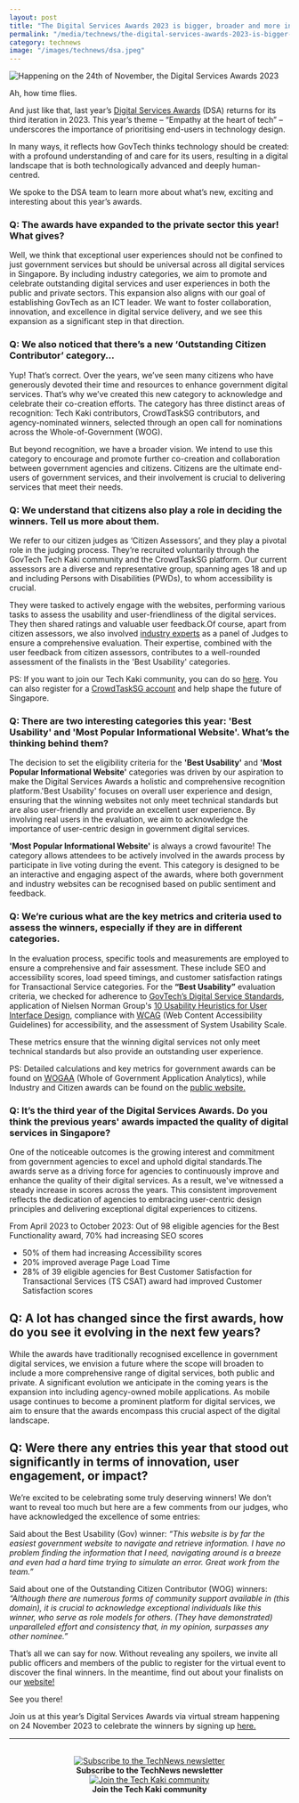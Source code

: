 ```yaml
---
layout: post
title: "The Digital Services Awards 2023 is bigger, broader and more inclusive"
permalink: "/media/technews/the-digital-services-awards-2023-is-bigger-broader-and-more-inclusive"
category: technews
image: "/images/technews/dsa.jpeg"
---
```


![Happening on the 24th of November, the Digital Services Awards 2023](/images/technews/dsa.jpeg)


Ah, how time flies. 

And just like that, last year’s [Digital Services Awards](https://www.tech.gov.sg/media/technews/digital-services-awards-2022) (DSA) returns for its third iteration in 2023. 
This year’s theme – “Empathy at the heart of tech” – underscores the importance of prioritising end-users in technology design. 

In many ways, it reflects how GovTech thinks technology should be created: with a profound understanding of and care for its users, resulting in a digital landscape that is both technologically advanced and deeply human-centred.


We spoke to the DSA team to learn more about what’s new, exciting and interesting about this year’s awards. 


### Q: The awards have expanded to the private sector this year! What gives? 
Well, we think that exceptional user experiences should not be confined to just government services but should be universal across all digital services in Singapore. By including industry categories, we aim to promote and celebrate outstanding digital services and user experiences in both the public and private sectors. This expansion also aligns with our goal of establishing GovTech as an ICT leader. 
We want to foster collaboration, innovation, and excellence in digital service delivery, and we see this expansion as a significant step in that direction.

### Q: We also noticed that there’s a new ‘Outstanding Citizen Contributor’ category…
Yup! That’s correct. Over the years, we’ve seen many citizens who have generously devoted their time and resources to enhance government digital services. That’s why we’ve created this new category to acknowledge and celebrate their co-creation efforts. The category has three distinct areas of recognition: Tech Kaki contributors, CrowdTaskSG contributors, and agency-nominated winners, selected through an open call for nominations across the Whole-of-Government (WOG).

But beyond recognition, we have a broader vision. We intend to use this category to encourage and promote further co-creation and collaboration between government agencies and citizens. Citizens are the ultimate end-users of government services, and their involvement is crucial to delivering services that meet their needs.

### Q: We understand that citizens also play a role in deciding the winners. Tell us more about them. 
We refer to our citizen judges as ‘Citizen Assessors’, and they play a pivotal role in the judging process. They’re recruited voluntarily through the GovTech Tech Kaki community and the CrowdTaskSG platform. Our current assessors are a diverse and representative group, spanning ages 18 and up and including Persons with Disabilities (PWDs), to whom accessibility is crucial.

They were tasked to actively engage with the websites, performing various tasks to assess the usability and user-friendliness of the digital services. They then shared ratings and valuable user feedback.Of course, apart from citizen assessors, we also involved [industry experts](https://go.gov.sg/dsa23-judtna) as a panel of Judges to ensure a comprehensive evaluation. Their expertise, combined with the user feedback from citizen assessors, contributes to a well-rounded assessment of the finalists in the 'Best Usability' categories.


PS: If you want to join our Tech Kaki community, you can do so [here](https://www.tech.gov.sg/products-and-services/tech-kaki-community/). You can also register for a [CrowdTaskSG account](https://go.gov.sg/dsa23-ctsgtna) and help shape the future of Singapore.

### Q: There are two interesting categories this year: 'Best Usability' and 'Most Popular Informational Website'. What’s the thinking behind them? 
The decision to set the eligibility criteria for the **'Best Usability'** and **'Most Popular Informational Website'** categories was driven by our aspiration to make the Digital Services Awards a holistic and comprehensive recognition platform.'Best Usability' focuses on overall user experience and design, ensuring that the winning websites not only meet technical standards but are also user-friendly and provide an excellent user experience. By involving real users in the evaluation, we aim to acknowledge the importance of user-centric design in government digital services.


**'Most Popular Informational Website'** is always a crowd favourite! The category allows attendees to be actively involved in the awards process by participate in live voting during the event. This category is designed to be an interactive and engaging aspect of the awards, where both government and industry websites can be recognised based on public sentiment and feedback.


### Q: We’re curious what are the key metrics and criteria used to assess the winners, especially if they are in different categories.
In the evaluation process, specific tools and measurements are employed to ensure a comprehensive and fair assessment. These include SEO and accessibility scores, load speed timings, and customer satisfaction ratings for Transactional Service categories.
For the **“Best Usability”** evaluation criteria, we checked for adherence to [GovTech’s Digital Service Standards](https://www.tech.gov.sg/digital-service-standards/), application of Nielsen Norman Group's [10 Usability Heuristics for User Interface Design](https://www.nngroup.com/articles/ten-usability-heuristics/), compliance with [WCAG](https://www.w3.org/WAI/standards-guidelines/wcag/) (Web Content Accessibility Guidelines) for accessibility, and the assessment of System Usability Scale. 

These metrics ensure that the winning digital services not only meet technical standards but also provide an outstanding user experience.


PS: Detailed calculations and key metrics for government awards can be found on [WOGAA](https://wogaa.sg/faq/digital-services-awards) (Whole of Government Application Analytics), while Industry and Citizen awards can be found on the [public website.](https://go.gov.sg/dsa23-webtna)

### Q: It’s the third year of the Digital Services Awards. Do you think the previous years' awards impacted the quality of digital services in Singapore?
One of the noticeable outcomes is the growing interest and commitment from government agencies to excel and uphold digital standards.The awards serve as a driving force for agencies to continuously improve and enhance the quality of their digital services. As a result, we've witnessed a steady increase in scores across the years. This consistent improvement reflects the dedication of agencies to embracing user-centric design principles and delivering exceptional digital experiences to citizens.

From April 2023 to October 2023: 
Out of 98 eligible agencies for the Best Functionality award, 70% had increasing SEO scores
- 50% of them had increasing Accessibility scores
- 20% improved average Page Load Time
- 28% of 39 eligible agencies for Best Customer Satisfaction for Transactional Services (TS CSAT) award had improved Customer Satisfaction scores




## Q: A lot has changed since the first awards, how do you see it evolving in the next few years?
While the awards have traditionally recognised excellence in government digital services, we envision a future where the scope will broaden to include a more comprehensive range of digital services, both public and private. A significant evolution we anticipate in the coming years is the expansion into including agency-owned mobile applications. 
As mobile usage continues to become a prominent platform for digital services, we aim to ensure that the awards encompass this crucial aspect of the digital landscape.


## Q: Were there any entries this year that stood out significantly in terms of innovation, user engagement, or impact? 
We’re excited to be celebrating some truly deserving winners! We don’t want to reveal too much but here are a few comments from our judges, who have acknowledged the excellence of some entries:


Said about the Best Usability (Gov) winner: *“This website is by far the easiest government website to navigate and retrieve information. I have no problem finding the information that I need, navigating around is a breeze and even had a hard time trying to simulate an error. Great work from the team.”*

Said about one of the Outstanding Citizen Contributor (WOG) winners: *“Although there are numerous forms of community support available in (this domain), it is crucial to acknowledge exceptional individuals like this winner, who serve as role models for others. (They have demonstrated) unparalleled effort and consistency that, in my opinion, surpasses any other nominee.”*    

That’s all we can say for now. Without revealing any spoilers, we invite all public officers and members of the public to register for the virtual event to discover the final winners. In the meantime, find out about your finalists on our [website!](https://go.gov.sg/dsa23-webtna)

See you there! 

Join us at this year’s Digital Services Awards via virtual stream happening on 24 November 2023 to celebrate the winners by signing up [here.](https://go.gov.sg/dsa23-regtna) 

---
<br>

<div class="row">
  <div class="col" style="text-align: center">
    <a href="https://go.gov.sg/tnblog-to-tnsub" target="_blank">	 	    
      <img src="/images/technews/TN_footer.png" alt="Subscribe to the TechNews newsletter" /></a>
    <figcaption><b>Subscribe to the TechNews newsletter</b></figcaption>
  </div>

  <div class="col" style="text-align: center">
    <a href="https://go.gov.sg/tnblog-to-tkcommunity" target="_blank">		  
      <img src="/images/technews/TK_footer.png" alt="Join the Tech Kaki community" /></a>
    <figcaption><b>Join the Tech Kaki community</b></figcaption>
  </div>
